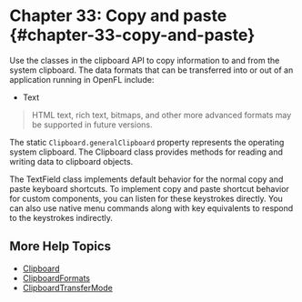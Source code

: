 # Chapter 33: Copy and paste {#chapter-33-copy-and-paste}

Use the classes in the clipboard API to copy information to and from the system
clipboard. The data formats that can be transferred into or out of an
application running in OpenFL include:

- Text

<!-- TODO: uncomment if this content is adapted for OpenFL

- HTML-formatted text

- Rich Text Format data

- Serialized objects

- Object references (valid only within the originating application)

- Bitmaps (AIR only)

- Files (AIR only)

- URL strings (AIR only)

-->

> HTML text, rich text, bitmaps, and other more advanced formats may be
> supported in future versions.

The static `Clipboard.generalClipboard` property represents the operating system
clipboard. The Clipboard class provides methods for reading and writing data to
clipboard objects.

The TextField class implements default behavior for the normal copy and paste
keyboard shortcuts. To implement copy and paste shortcut behavior for custom
components, you can listen for these keystrokes directly. You can also use
native menu commands along with key equivalents to respond to the keystrokes
indirectly.

<!-- TODO: uncomment if this content is adapted for OpenFL
Different representations of the same information can be made available in a
single Clipboard object to increase the ability of other applications to
understand and use the data. For example, an image might be included as image
data, a serialized Bitmap object, and as a file. Rendering of the data in a
format can be deferred so that the format is not actually created until the data
in that format is read.
-->

## More Help Topics

- [Clipboard](https://api.openfl.org/openfl/desktop/Clipboard.html)
- [ClipboardFormats](https://api.openfl.org/openfl/desktop/ClipboardFormats.html)
- [ClipboardTransferMode](https://api.openfl.org/openfl/desktop/ClipboardTransferMode.html)
